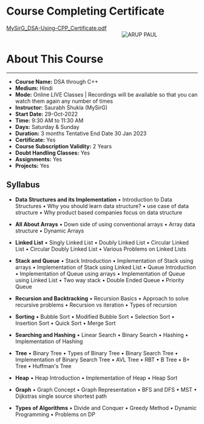 # Course Completing Certificate
[MySirG_DSA-Using-CPP_Certificate.pdf](https://github.com/Arup-Paul8509/MySirG_DSA_With_Cpp_Assignments/files/15324669/MySirG_DSA-Using-CPP_Certificate.pdf)
<img width=300>
![ARUP PAUL](https://github.com/Arup-Paul8509/MySirG_DSA_With_Cpp_Assignments/assets/56087214/43ca0a24-2cf8-4429-913e-51158b270586)
</img>

# About This Course
---
- **Course Name:** DSA through C++
- **Medium:** Hindi
- **Mode:** Online LIVE Classes | Recordings will be available so that you can watch them again any number of times
- **Instructor:** Saurabh Shukla (MySirG)
- **Start Date:** 29-Oct-2022
- **Time:** 9:30 AM to 11:30 AM
- **Days:** Saturday & Sunday
- **Duration:** 3 months Tentative End Date 30 Jan 2023
- **Certificate:** Yes
- **Course Subscription Validity:** 2 Years
- **Doubt Handling Classes:** Yes
- **Assignments:** Yes
- **Projects:** Yes

## Syllabus
- **Data Structures and its Implementation**
• Introduction to Data Structures
• Why you should learn data structure?
• use case of data structure
• Why product based companies focus on data structure

- **All About Arrays**
• Down side of using conventional arrays
• Array data structure
• Dynamic Arrays

- **Linked List**
• Singly Linked List
• Doubly Linked List
• Circular Linked List
• Circular Doubly Linked List
• Various Problems on Linked Lists

- **Stack and Queue**
• Stack Introduction
• Implementation of Stack using arrays
• Implementation of Stack using Linked List
• Queue Introduction
• Implementation of Queue using arrays
• Implementation of Queue using Linked List
• Two way stack
• Double Ended Queue
• Priority Queue

- **Recursion and Backtracking**
• Recursion Basics
• Approach to solve recursive problems
• Recursion vs iteration
• Types of recursion

- **Sorting**
• Bubble Sort
• Modified Bubble Sort
• Selection Sort
• Insertion Sort
• Quick Sort
• Merge Sort

- **Searching and Hashing**
• Linear Search
• Binary Search
• Hashing
• Implementation of Hashing

- **Tree**
• Binary Tree
• Types of Binary Tree
• Binary Search Tree
• Implementation of Binary Search Tree
• AVL Tree
• RBT
• B Tree
• B+ Tree
• Huffman's Tree

- **Heap**
• Heap Introduction
• Implementation of Heap
• Heap Sort

- **Graph**
• Graph Concept
• Graph Representation
• BFS and DFS
• MST
• Dijkstras single source shortest path

- **Types of Algorithms**
• Divide and Conquer
• Greedy Method
• Dynamic Programming
• Problems on DP
